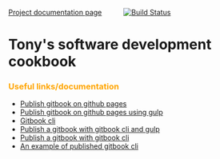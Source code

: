[Project documentation page](https://jtonic.github.io/tony_software_development_cookbook/) &nbsp;&nbsp;&nbsp;&nbsp;&nbsp;&nbsp;&nbsp;&nbsp;&nbsp;
[![Build Status](https://travis-ci.org/jtonic/tony_software_development_cookbook.svg?branch=master)](https://travis-ci.org/jtonic/tony_software_development_cookbook)

# Tony's software development cookbook

### <span style="color:orange"> **Useful links/documentation**

- [Publish gitbook on github pages](http://sangsoonam.github.io/2016/08/02/publish-gitbook-to-your-github-pages.html)
- [Publish gitbook on github pages using gulp](https://gldraphael.com/blog/publishing-gitbook-to-github-pages/)
- [Gitbook cli](https://github.com/GitbookIO/gitbook-cli)
- [Publish a gitbook with gitbook cli and gulp](https://gldraphael.com/blog/publishing-gitbook-to-github-pages/)
- [Publish a gitbook with gitbook cli](http://sangsoonam.github.io/2016/08/02/publish-gitbook-to-your-github-pages.html)
- [An example of published gitbook cli](https://gitbookio.gitbooks.io/javascript/content/)
